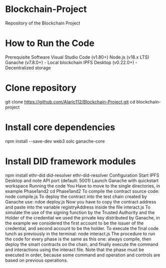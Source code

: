 # Blockchain-Project
Repository of the Blockchain Project

# How to Run the Code
Prerequisite Software
Visual Studio Code (v1.80+)
Node.js (v18.x LTS)
Ganache (v7.8.0+) - Local blockchain
IPFS Desktop (v0.22.0+) - Decentralized storage

# Clone repository
git clone https://github.com/Alaric112/Blockchain-Project.git
cd blockchain-project

# Install core dependencies
npm install --save-dev web3 solc ganache-core

# Install DID framework modules
npm install ethr-did did-resolver ethr-did-resolver
Configuration
Start IPFS Desktop and note API port (default: 5001)
Launch Ganache with quickstart workspace
Running the code
You Have to move to the single directories, in example Phase1and2
cd Phase1and2
To compile the contract source code:
node compile.js
To deploy the contract into the test chain created by Ganache use:
ndoe deploy.js
Now you have to copy the contract address and paste into the variable registryAddress inside the file interact.js
To simulate the use of the signing function by the Trusted Authority and the Holder of the credential we used the private key distributed by Ganache, in the example we considered the first account to be the issuer of the credential, and second account to be the holder.
To execute the final code lunch as previously in the terminal:
node interact.js
The procedure to run the code for every phase is the same as this one: always compile, then deploy the smart contracts on the chain, and finally execute the command and interactions using the interact file. Note that the phase must be executed in order, because some command and operation and controls are based on previous operations.
